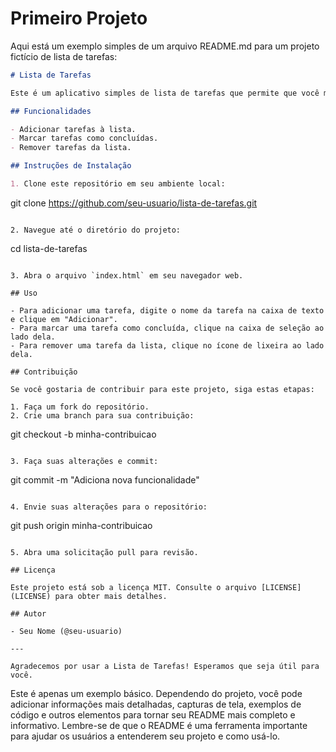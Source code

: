 <h1>Primeiro Projeto </h1>

Aqui está um exemplo simples de um arquivo README.md para um projeto fictício de lista de tarefas:

```markdown
# Lista de Tarefas

Este é um aplicativo simples de lista de tarefas que permite que você mantenha o controle de suas tarefas diárias.

## Funcionalidades

- Adicionar tarefas à lista.
- Marcar tarefas como concluídas.
- Remover tarefas da lista.

## Instruções de Instalação

1. Clone este repositório em seu ambiente local:

   ```
   git clone https://github.com/seu-usuario/lista-de-tarefas.git
   ```

2. Navegue até o diretório do projeto:

   ```
   cd lista-de-tarefas
   ```

3. Abra o arquivo `index.html` em seu navegador web.

## Uso

- Para adicionar uma tarefa, digite o nome da tarefa na caixa de texto e clique em "Adicionar".
- Para marcar uma tarefa como concluída, clique na caixa de seleção ao lado dela.
- Para remover uma tarefa da lista, clique no ícone de lixeira ao lado dela.

## Contribuição

Se você gostaria de contribuir para este projeto, siga estas etapas:

1. Faça um fork do repositório.
2. Crie uma branch para sua contribuição:

   ```
   git checkout -b minha-contribuicao
   ```

3. Faça suas alterações e commit:

   ```
   git commit -m "Adiciona nova funcionalidade"
   ```

4. Envie suas alterações para o repositório:

   ```
   git push origin minha-contribuicao
   ```

5. Abra uma solicitação pull para revisão.

## Licença

Este projeto está sob a licença MIT. Consulte o arquivo [LICENSE](LICENSE) para obter mais detalhes.

## Autor

- Seu Nome (@seu-usuario)

---

Agradecemos por usar a Lista de Tarefas! Esperamos que seja útil para você.
```

Este é apenas um exemplo básico. Dependendo do projeto, você pode adicionar informações mais detalhadas, capturas de tela, exemplos de código e outros elementos para tornar seu README mais completo e informativo. Lembre-se de que o README é uma ferramenta importante para ajudar os usuários a entenderem seu projeto e como usá-lo.

